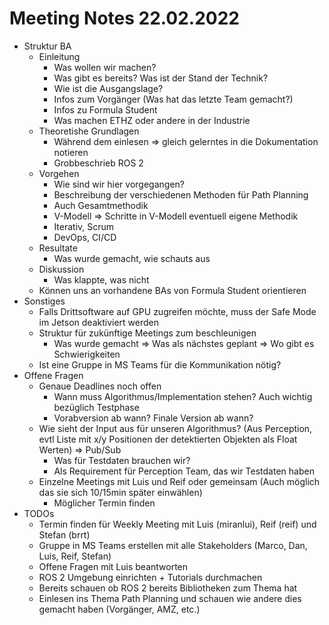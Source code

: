 # Meeting Notes 22.02.2022

- Struktur BA
  - Einleitung
    - Was wollen wir machen?
    - Was gibt es bereits? Was ist der Stand der Technik?
    - Wie ist die Ausgangslage?
    - Infos zum Vorgänger (Was hat das letzte Team gemacht?)
    - Infos zu Formula Student
    - Was machen ETHZ oder andere in der Industrie
  - Theoretishe Grundlagen
    - Während dem einlesen => gleich gelerntes in die Dokumentation notieren
    - Grobbeschrieb ROS 2
  - Vorgehen
    - Wie sind wir hier vorgegangen?
    - Beschreibung der verschiedenen Methoden für Path Planning
    - Auch Gesamtmethodik
    - V-Modell => Schritte in V-Modell eventuell eigene Methodik
    - Iterativ, Scrum
    - DevOps, CI/CD
  - Resultate
    - Was wurde gemacht, wie schauts aus
  - Diskussion
    - Was klappte, was nicht
  - Können uns an vorhandene BAs von Formula Student orientieren
- Sonstiges
  - Falls Drittsoftware auf GPU zugreifen möchte, muss der Safe Mode im Jetson deaktiviert werden
  - Struktur für zukünftige Meetings zum beschleunigen
    - Was wurde gemacht => Was als nächstes geplant => Wo gibt es Schwierigkeiten
  - Ist eine Gruppe in MS Teams für die Kommunikation nötig?
- Offene Fragen
  - Genaue Deadlines noch offen
    - Wann muss Algorithmus/Implementation stehen? Auch wichtig bezüglich Testphase
    - Vorabversion ab wann? Finale Version ab wann?
  - Wie sieht der Input aus für unseren Algorithmus? (Aus Perception, evtl Liste mit x/y Positionen der detektierten Objekten als Float Werten) => Pub/Sub
    - Was für Testdaten brauchen wir?
    - Als Requirement für Perception Team, das wir Testdaten haben
  - Einzelne Meetings mit Luis und Reif oder gemeinsam (Auch möglich das sie sich 10/15min später einwählen)
    - Möglicher Termin finden
- TODOs
  - Termin finden für Weekly Meeting mit Luis (miranlui), Reif (reif) und Stefan (brrt)
  - Gruppe in MS Teams erstellen mit alle Stakeholders (Marco, Dan, Luis, Reif, Stefan)
  - Offene Fragen mit Luis beantworten
  - ROS 2 Umgebung einrichten + Tutorials durchmachen
  - Bereits schauen ob ROS 2 bereits Bibliotheken zum Thema hat
  - Einlesen ins Thema Path Planning und schauen wie andere dies gemacht haben (Vorgänger, AMZ, etc.)